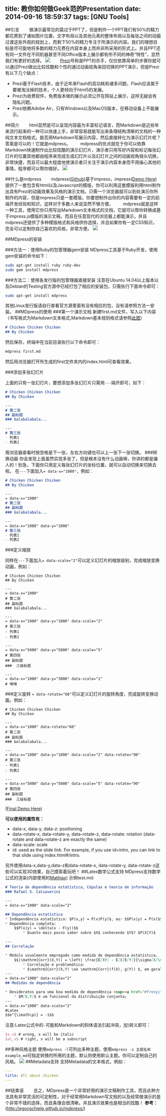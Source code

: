 title: 教你如何做Geek范的Presentation
date: 2014-09-16 18:59:37
tags: [GNU Tools]
---

##引言
　　做演示最常见的莫过于PPT了，但是制作一个PPT我们有50%的精力都花费到了诸如图片位置，文字布局以及其他元素的整体布局以及每张之间的动画过渡这些外观的规划上，而剩下50%的精力专注于所演示的内容。我们的理想目标是尽可能地将多数的精力花费在内容本身上而并非所采用的形式上。并且PPT还有同一文件在不同机器甚至不同Office版本上展示都有所不同的神奇“特性”，显然我们有更好的选择。
![](/img/教你如何做geek范的presentation/mdpress1.jpg)
　　[Prezi](http://prezi.com/)号称是PPT的杀手，仅仅依靠简单的步骤你就可以通过Prezi做出比较炫酷和个性的通过动画视角来回切换的PPT演示，但是Prezi有以下几个缺点：
* Prezi基于Flash技术，由于近年来Flash的高功耗和诸多问题，Flash应该属于要被淘汰掉的技术，个人更倾向于html5的发展。
* Prezi为收费软件，免费版本做的展示必须公开在网站上展示，这样无疑会有隐私问题。
* Prezi依赖Adobe Air，只有Windows以及MacOS版本，在移动设备上不能展示。

##简介
　　html显然是可以呈现内容最为丰富标记语言，而Markdown是近些年来流行起来的一种可以快速上手，非常容易就能写出来条理结构清晰的文档的一种纯文本文档格式。能否用Markdown写展示内容，然后直接转化为演示幻灯片呢？答案是可以的！它就是mdpress。
　　mdpress的优点就在于你可以依靠Markdown快速制作出比较炫酷的演示幻灯片，演示者只用写好内容和标记每张幻灯片的位置其他都由程序来完成生成幻灯片以及幻灯片之间的动画视角镜头切换，非常快捷，而且可以最大程度地使演示者只关注于演示内容本身而不用操心其他的事情，程序都可以帮你做好。
![](/img/教你如何做geek范的presentation/mdpress2.png)

##什么是mdpress
　　mdpress([Github](https://github.com/egonSchiele/mdpress))基于impress，impress([Demo Here](http://bartaz.github.io/impress.js))提供了一套包含有html以及Javascript的模版，你可以利用这套模版利用html制作出具有Prezi的动画效果及风格的演示文档，只需一个浏览器就可以到处演示你所制作的内容，但是impress只是一套模版，你要想制作出你的内容需要有一定的前端开发经验和知识，这样对于多数人来说显然不够方便。
　　mdpress就是这样一种工具，使用它你只用写出Markdown文本格式的文档，它就可以帮你转换成基于impress.js模版的演示文稿，而且在任意现代的浏览器上都能演示，并且mdpress还提供了多种模版格式和风格供你选择，并且如果你有一定CSS知识，完全可以定制你自己喜欢的风格，非常方便。
![](/img/教你如何做geek范的presentation/mdpress3.png)

##MDpress的安装

###方法一：使用Ruby的包管理器gem安装
MDpress工具基于Ruby开发，使用gem安装的命令如下：
```bash
sudo apt-get install ruby ruby-dev
sudo gem install mdpress
```
###方法二：使用各发行版的包管理器直接安装
注意在Ubuntu 14.04以上版本以及Debian的Testing官方源中已经打包了相应的安装包，只需执行下面命令即可：
```bash
sudo apt-get install mdpress
```
其他Linux发行版请自行查看官方源里面有没有相应的包，没有请参照方法一安装。
##MDpress的使用
###第一个演示文档
新建first.md文件，写入以下内容
（书写格式为Markdown文本格式,Markdown基本规则格式请参照[此图](/img/教你如何做geek范的presentation/mdpress4.png)）
```markdown
# Chicken Chicken Chicken
## By Chicken
```
然后保存，终端中在当前目录执行以下命令即可：
```bash
mdpress first.md
```
然后用浏览器打开所生成的first文件夹内的index.html可查看效果。

###添加多张幻灯片

上面的只有一张幻灯片，要想添加多张幻灯片只需用`---`隔开即可，如下：

```markdown
# Chicken Chicken Chicken
## By Chicken

---
# 第二张
## 副标题
### balabalabala...

---
# 第三张
- 列表1
- 列表2
```
用浏览器查看时按空格是下一张，左右方向键也可以上一张下一张切换。
###转换动画
你会发现上面虽然实现多张了，但是根本没有什么动画嘛，你讲的都是骗人的！别急，下面你只用定义每张幻灯片的坐标位置，就可以自动切换来切换去啦。
在`---`下面加入`= data-x="1000"`，例如：

```markdown
# Chicken Chicken Chicken
## By Chicken

---
= data-x="1000"
# 第二张
## 副标题
### balabalabala...

---
= data-x="1000" data-y="1000"
# 第三张
- 列表1
- 列表2
```

###定义缩放

同样在`---`下面加入`= data-scale="2"`可以定义幻灯片的缩放级别，完成缩放变换动画，例如：
```
# Chicken Chicken Chicken
## By Chicken

---
= data-x="1000"
# 第二张
## 副标题
### balabalabala...

---
= data-x="1000" data-y="1000" data-scale="2"
# 第三张
- 列表1
- 列表2

---
= data-x="5000" data-y="5000" data-scale="5"
# 第四张
## 副标题
###  三级标题

---
= data-x="1000" data-y="3000" data-scale="1"
# 嘿嘿
```

###定义旋转
`= data-rotate="60"`可以定义幻灯片的旋转角度，完成旋转变换动画，例如：
```
# Chicken Chicken Chicken
## By Chicken

---
= data-x="1000" data-rotate="60"
# 第二张
## 副标题
### balabalabala...

---
= data-x="1000" data-y="1000" data-scale="2" data-rotate="90"
# 第三张
- 列表1
- 列表2

---
= data-x="5000" data-y="5000" data-scale="5" data-rotate="90"
# 第四张
## 副标题
###  三级标题
```
([Final Demo Here](/lab))


**可以使用的属性有：**
* data-x, data-y, data-z: positioning
* data-rotate-x, data-rotate-y, data-rotate-z, data-rotate: rotation (data-rotate and data-rotate-z are exactly the same)
* data-scale: scale
* id: used as the slide link. For example, if you use id=intro, you can link to that slide using index.html#/intro.

另外使用data-x,data-y,data-z和data-rotate-x, data-rotate-y, data-rotate-z这些可以实现3D效果，自己摸索着玩吧！
##Latex数学公式支持
MDpress支持数学公式的渲染(内部使用的[Mathjax](http://www.mathjax.org/))
示例test.md:
```markdown
# Teoria de dependência estatística, Cópulas e teoria de informação
### Rafael S. Calsaverini

---
= data-x="1000" data-scale="2"

## Dependência estatística
* Independência estatística: $P(x,y) = P(x)P(y)$, ou: $$P(x|y) = P(x)$$
* Dependência completa:
    $$P(x|y) = \delta(x - F(y))$$
		* Quanto mais posso saber sobre $X$ conhecendo $Y$? $P(X|Y)$

---
## Correlação

* Módulo usualmente empregado como medida de dependência estatística.
    $$|\mathrm{Corr}(X,Y)| = \left| \frac{E[XY] - E[X]E[Y]}{\sigma[X]\sigma[Y]}\right|$$
		* Correlação é problemática:
		* $\mathrm{Corr}(X,Y) \ne \mathrm{Corr}(f(X), g(Y)) $, em geral;
---
= data-x="1000" data-scale="2"
## Medidas de dependência

* Desideratos para uma boa medida de dependência <sup><a href="#frenyi" id="renyi">[1]</a></sup>:
    * $M[X,Y]$ é um funcional da distribuição conjunta;
---
= data-x="1000" data-scale="2"
#Latex
$$e^{\imath\pi} = -1$$
```
注意:Latex公式中的`-`可能和Markdown的斜体语法引起冲突，加\转义即可：
```latex
$a_x$ # wrong, x will be italic
$a\_x$ # right, x will be a subscript
```
##多种风格主题
使用`mdpress -l`可列出多种主题，使用`mdpress -s 主题名称 example.md`可指定转换时所用的主题，默认则使用默认主题。你可以定制自己的风格。
![](/img/教你如何做geek范的presentation/mpress5.png)
##Metadata支持
支持Metadata的文本格式，例如：
```yaml
---
title: All about chicken
---
```
##结束语
　　总之，MDpress是一个非常好用的演示文稿制作工具，而且此种方法具有非常灵活的可定制性，对于经常用Markdown写文档的以及经常做演示的是个非常不错的选择，而且条理会很清晰。并且演示效果也是相当的炫酷！
**参考：**
(http://egonschiele.github.io/mdpress/)
